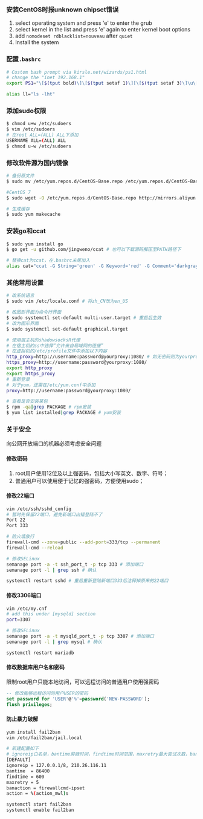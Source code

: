 ### 安装CentOS时报unknown chipset错误
1. select operating system and press 'e' to enter the grub
2. select kernel in the list and press 'e' again to enter kernel boot options 
3. add `nomodeset rdblacklist=nouveau` after `quiet`
4. Install the system

### 配置`.bashrc`
```bash
# Custom bash prompt via kirsle.net/wizards/ps1.html
# change the "inet 192.168.1"
export PS1="\[$(tput bold)\]\[$(tput setaf 1)\][\[$(tput setaf 3)\]\u\[$(tput setaf 2)\]@$(ifconfig|grep "inet 192.168.1"|awk '{print $2}'|cut -d . -f4) \[$(tput setaf 4)\]\H \[$(tput setaf 5)\]\W\[$(tput setaf 1)\]]\[$(tput setaf 6)\] \t\[$(tput setaf 7)\] \\$ \[$(tput sgr0)\]"

alias ll="ls -lht"
```
### 添加sudo权限
```bash
$ chmod u+w /etc/sudoers
$ vim /etc/sudoers
# 在root ALL=(ALL) ALL下添加
USERNAME ALL=(ALL) ALL
$ chmod u-w /etc/sudoers
```

### 修改软件源为国内镜像
```bash
# 备份原文件
$ sudo mv /etc/yum.repos.d/CentOS-Base.repo /etc/yum.repos.d/CentOS-Base.repo.bak

#CentOS 7
$ sudo wget -O /etc/yum.repos.d/CentOS-Base.repo http://mirrors.aliyun.com/repo/Centos-7.repo

# 生成缓存
$ sudo yum makecache
```

### 安装go和ccat
```bash
$ sudo yum install go
$ go get -u github.com/jingweno/ccat # 也可以下载源码解压至PATH路径下

# 替换cat为ccat，在.bashrc末尾加入
alias cat="ccat -G String='green' -G Keyword='red' -G Comment='darkgray' -G Punctuation='brown' -G Plaintext='lightgray'"
```

### 其他常用设置
```bash
# 改系统语言
$ sudo vim /etc/locale.conf # 将zh_CN改为en_US

# 改图形界面为命令行界面
$ sudo systemctl set-default multi-user.target # 重启后生效
# 改为图形界面
$ sudo systemctl set-default graphical.target

# 使用宿主机的shadowsocksR代理
# 在宿主机的ss中选择“允许来自局域网的连接”
# 在虚拟机的/etc/profile文件中添加以下内容
http_proxy=http://username:password@yourproxy:1080/ # 如无密码则为yourproxy:1080
https_proxy=http://username:password@yourproxy:1080/
export http_proxy
export https_proxy
# 重新登录
# 对于yum，还需在/etc/yum.conf中添加
proxy=http://username:password@yourproxy:1080/

# 查看是否安装某包
$ rpm -qa|grep PACKAGE # rpm安装
$ yum list installed|grep PACKAGE # yum安装
```

### 关于安全
向公网开放端口的机器必须考虑安全问题

#### 修改密码
1. root用户使用12位及以上强密码，包括大小写英文、数字、符号；
2. 普通用户可以使用便于记忆的强密码，方便使用sudo；

#### 修改22端口
```bash
vim /etc/ssh/sshd_config
# 暂时先保留22端口，避免新端口出错登陆不了
Port 22
Port 333

# 防火墙放行
firewall-cmd --zone=public --add-port=333/tcp --permanent
firewall-cmd --reload

# 修改SELinux
semanage port -a -t ssh_port_t -p tcp 333 # 添加端口
semanage port -l | grep ssh # 确认

systemctl restart sshd # 重启重新登陆新端口333后注释掉原来的22端口
```

#### 修改3306端口
```bash
vim /etc/my.cnf
# add this under [mysqld] section
port=3307

# 修改SELinux
semanage port -a -t mysqld_port_t -p tcp 3307 # 添加端口
semanage port -l | grep mysql # 确认

systemctl restart mariadb
```

#### 修改数据库用户名和密码
限制root用户只能本地访问，可以远程访问的普通用户使用强密码
```sql
-- 修改能够远程访问的用户USER的密码
set password for 'USER'@'%'=password('NEW-PASSWORD');
flush privileges;
```

#### 防止暴力破解
```bash
yum install fail2ban
vim /etc/fail2ban/jail.local 

# 新建配置如下
# ignoreip白名单，bantime屏蔽时间，findtime时间范围，maxretry最大尝试次数，banaction屏蔽所使用方法
[DEFAULT]
ignoreip = 127.0.0.1/8, 210.26.116.11
bantime  = 86400
findtime = 600
maxretry = 5
banaction = firewallcmd-ipset
action = %(action_mwl)s

systemctl start fail2ban
systemctl enable fail2ban
```
